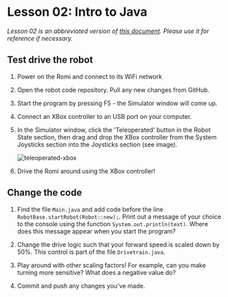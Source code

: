 # Lesson 02: Intro to Java

*Lesson 02 is an abbreviated version of [this document](https://github.com/czbeatty/FRC-Romi-Programming-Course/blob/main/Lessons/Romi%20Lesson%202%20-%20Intro%20to%20Java%20-%20Variables.pdf). Please use it for reference if necessary.*

## Test drive the robot

1. Power on the Romi and connect to its WiFi network
  
3. Open the robot code repository. Pull any new changes from GitHub.

4. Start the program by pressing F5 - the Simulator window will come up.

5. Connect an XBox controller to an USB port on your computer.
  
7. In the Simulator window, click the 'Teleoperated' button in the Robot State section, then drag and drop the XBox controller from the System Joysticks section into the Joysticks section (see image).

   ![teleoperated-xbox](https://github.com/Mechanical-Advantage/RomiTraining/assets/11655241/cd7fde65-3f83-4719-8a9f-ec88ad148bae)

9. Drive the Romi around using the XBox controller!

## Change the code

1. Find the file `Main.java` and add code before the line `RobotBase.startRobot(Robot::new);`. Print out a message of your choice to the console using the function `System.out.println(text)`. Where does this message appear when you start the program?

2. Change the drive logic such that your forward speed is scaled down by 50%. This control is part of the file `Drivetrain.java`.

3. Play around with other scaling factors! For example, can you make turning more sensitive? What does a negative value do?

14. Commit and push any changes you've made.
